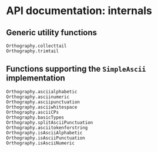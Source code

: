 # API documentation: internals

## Generic utility functions

```@docs
Orthography.collecttail
Orthography.trimtail
```

## Functions supporting the `SimpleAscii` implementation

```@docs
Orthography.asciialphabetic
Orthography.asciinumeric
Orthography.asciipunctuation
Orthography.asciiwhitespace
Orthography.asciiCPs
Orthography.basicTypes
Orthography.splitAsciiPunctuation
Orthography.asciitokenforstring
Orthography.isAsciiAlphabetic
Orthography.isAsciiPunctuation
Orthography.isAsciiNumeric
```